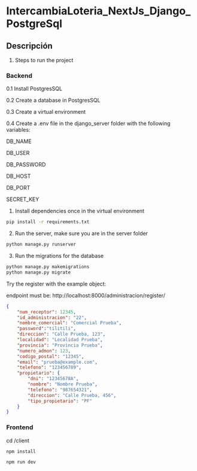 # IntercambiaLoteria_NextJs_Django_PostgreSql

## Descripción

1. Steps to run the project

### Backend
0.1 Install PostgresSQL

0.2 Create a database in PostgresSQL

0.3 Create a virtual environment

0.4 Create a .env file in the django_server folder with the following variables:

DB_NAME

DB_USER

DB_PASSWORD

DB_HOST

DB_PORT

SECRET_KEY


1. Install dependencies once in the virtual environment
```bash
pip install -r requirements.txt
```
2. Run the server, make sure you are in the server folder
```bash
python manage.py runserver
```

3. Run the migrations for the database
```bash
python manage.py makemigrations
python manage.py migrate
```

Try the register with the example object:

endpoint must be: http://localhost:8000/administracion/register/

```json
{
    "num_receptor": 12345,
    "id_administracion": "22",
    "nombre_comercial": "Comercial Prueba",
    "password":"tilitili",
    "direccion": "Calle Prueba, 123",
    "localidad": "Localidad Prueba",
    "provincia": "Provincia Prueba",
    "numero_admon": 123,
    "codigo_postal": "12345",
    "email": "prueba@example.com",
    "telefono": "123456789",
    "propietario": {
        "dni": "12345678A",
        "nombre": "Nombre Prueba",
        "telefono": "987654321",
        "direccion": "Calle Prueba, 456",
        "tipo_propietario": "PF"
    }
}
```


### Frontend
cd /client
    
```bash 
npm install
```
    
```bash
npm run dev
```